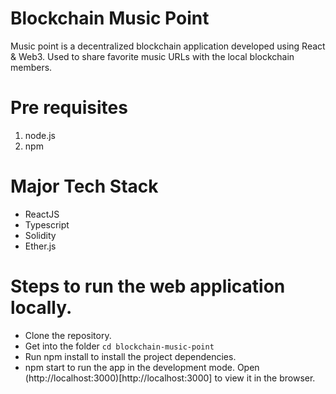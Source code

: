 # Blockchain Music Point
Music point is a decentralized blockchain application developed using React & Web3. Used to share favorite music URLs with the local blockchain members.

# Pre requisites
1. node.js
2. npm

# Major Tech Stack
- ReactJS
- Typescript
- Solidity
- Ether.js

# Steps to run the web application locally.
- Clone the repository.
- Get into the folder `cd blockchain-music-point`
- Run npm install to install the project dependencies.
- npm start to run the app in the development mode. Open (http://localhost:3000)[http://localhost:3000] to view it in the browser.